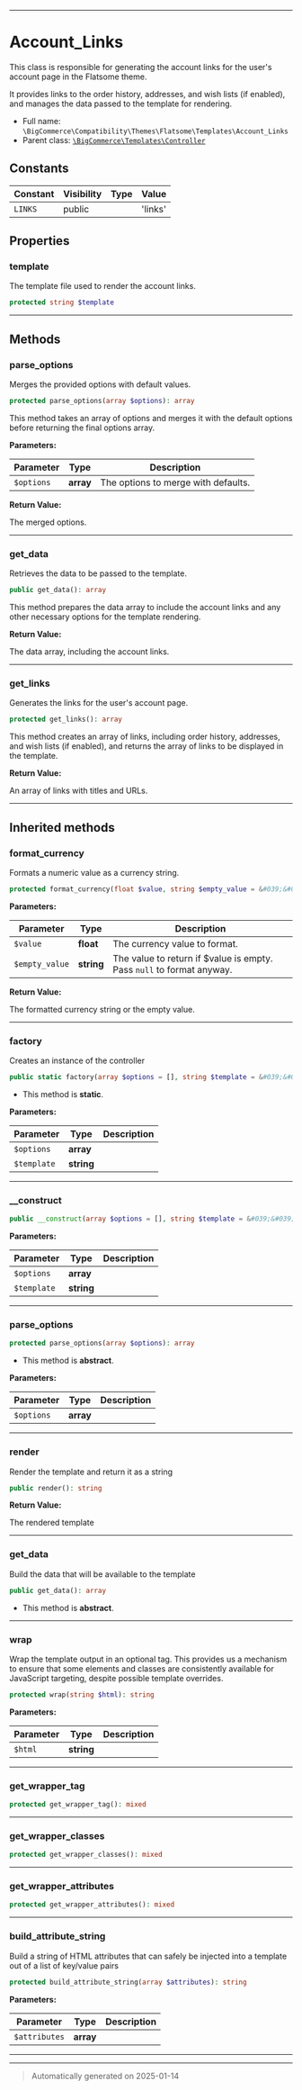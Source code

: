 ***

# Account_Links

This class is responsible for generating the account links for the user's account page in the Flatsome theme.

It provides links to the order history, addresses, and wish lists (if enabled), and manages the data
passed to the template for rendering.

* Full name: `\BigCommerce\Compatibility\Themes\Flatsome\Templates\Account_Links`
* Parent class: [`\BigCommerce\Templates\Controller`](./classes/BigCommerce/Templates/Controller.md)


## Constants

| Constant | Visibility | Type | Value |
|:---------|:-----------|:-----|:------|
|`LINKS`|public| |&#039;links&#039;|

## Properties


### template

The template file used to render the account links.

```php
protected string $template
```







***

## Methods


### parse_options

Merges the provided options with default values.

```php
protected parse_options(array $options): array
```

This method takes an array of options and merges it with the default options
before returning the final options array.






**Parameters:**

| Parameter | Type | Description |
|-----------|------|-------------|
| `$options` | **array** | The options to merge with defaults. |


**Return Value:**

The merged options.




***

### get_data

Retrieves the data to be passed to the template.

```php
public get_data(): array
```

This method prepares the data array to include the account links and any other necessary options
for the template rendering.







**Return Value:**

The data array, including the account links.




***

### get_links

Generates the links for the user's account page.

```php
protected get_links(): array
```

This method creates an array of links, including order history, addresses, and wish lists (if enabled),
and returns the array of links to be displayed in the template.







**Return Value:**

An array of links with titles and URLs.




***


## Inherited methods


### format_currency

Formats a numeric value as a currency string.

```php
protected format_currency(float $value, string $empty_value = &#039;&#039;): string
```








**Parameters:**

| Parameter | Type | Description |
|-----------|------|-------------|
| `$value` | **float** | The currency value to format. |
| `$empty_value` | **string** | The value to return if $value is empty. Pass `null` to format anyway. |


**Return Value:**

The formatted currency string or the empty value.




***

### factory

Creates an instance of the controller

```php
public static factory(array $options = [], string $template = &#039;&#039;): static
```



* This method is **static**.




**Parameters:**

| Parameter | Type | Description |
|-----------|------|-------------|
| `$options` | **array** |  |
| `$template` | **string** |  |





***

### __construct



```php
public __construct(array $options = [], string $template = &#039;&#039;): mixed
```








**Parameters:**

| Parameter | Type | Description |
|-----------|------|-------------|
| `$options` | **array** |  |
| `$template` | **string** |  |





***

### parse_options



```php
protected parse_options(array $options): array
```




* This method is **abstract**.



**Parameters:**

| Parameter | Type | Description |
|-----------|------|-------------|
| `$options` | **array** |  |





***

### render

Render the template and return it as a string

```php
public render(): string
```









**Return Value:**

The rendered template




***

### get_data

Build the data that will be available to the template

```php
public get_data(): array
```




* This method is **abstract**.







***

### wrap

Wrap the template output in an optional tag. This provides us a mechanism
to ensure that some elements and classes are consistently available
for JavaScript targeting, despite possible template overrides.

```php
protected wrap(string $html): string
```








**Parameters:**

| Parameter | Type | Description |
|-----------|------|-------------|
| `$html` | **string** |  |





***

### get_wrapper_tag



```php
protected get_wrapper_tag(): mixed
```












***

### get_wrapper_classes



```php
protected get_wrapper_classes(): mixed
```












***

### get_wrapper_attributes



```php
protected get_wrapper_attributes(): mixed
```












***

### build_attribute_string

Build a string of HTML attributes that can safely be
injected into a template out of a list of key/value pairs

```php
protected build_attribute_string(array $attributes): string
```








**Parameters:**

| Parameter | Type | Description |
|-----------|------|-------------|
| `$attributes` | **array** |  |





***


***
> Automatically generated on 2025-01-14
